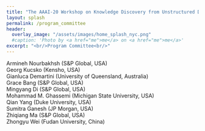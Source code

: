 ```yaml
---
title: "The AAAI-20 Workshop on Knowledge Discovery from Unstructured Data in Financial Services"
layout: splash
permalink: /program_committee
header:
  overlay_image: "/assets/images/home_splash_nyc.png"
  #caption: 'Photo by <a href="me">me</a> on <a href="me">me</a>'
excerpt: "<br/>Program Committee<br/>"
---
```


Armineh Nourbakhsh (S&P Global, USA)<br>
Georg Kucsko (Kensho, USA)<br>
Gianluca Demartini (University of Queensland, Australia)<br>
Grace Bang (S&P Global, USA)<br>
Mingyang Di (S&P Global, USA)<br>
Mohammad M. Ghassemi (Michigan State University, USA)<br>
Qian Yang (Duke University, USA)<br>
Sumitra Ganesh (JP Morgan, USA)<br>
Zhiqiang Ma (S&P Global, USA)<br>
Zhongyu Wei (Fudan University, China)

